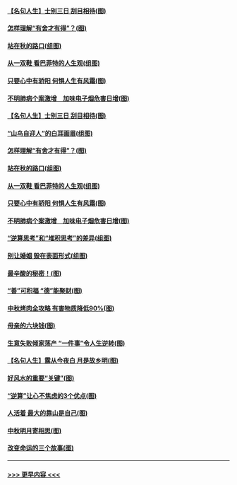 #### [【名句人生】士别三日 刮目相待(图)](../pages/p8/906988.md?t=09150922) 
#### [怎样理解“有舍才有得”？(图)](../pages/p8/906872.md?t=09150922) 
#### [站在秋的路口(组图)](../pages/p8/906914.md?t=09150922) 
#### [从一双鞋 看巴菲特的人生观(组图)](../pages/p8/907311.md?t=09150922) 
#### [只要心中有骄阳 何惧人生有风霜(图)](../pages/p8/907320.md?t=09150922) 
#### [不明肺病个案激增　加味电子烟危害日增(图)](../pages/p8/907307.md?t=09150922) 
#### [【名句人生】士别三日 刮目相待(图)](../pages/p8/906988.md?t=09150922) 
#### [“山鸟自迎人”的白耳画眉(组图)](../pages/p8/907332.md?t=09150922) 
#### [怎样理解“有舍才有得”？(图)](../pages/p8/906872.md?t=09150922) 
#### [站在秋的路口(组图)](../pages/p8/906914.md?t=09150922) 
#### [从一双鞋 看巴菲特的人生观(组图)](../pages/p8/907311.md?t=09150922) 
#### [只要心中有骄阳 何惧人生有风霜(图)](../pages/p8/907320.md?t=09150922) 
#### [不明肺病个案激增　加味电子烟危害日增(图)](../pages/p8/907307.md?t=09150922) 
#### [“逆算思考”和“堆积思考”的差异(组图)](../pages/p8/907229.md?t=09150922) 
#### [别让婚姻 毁在表面形式(组图)](../pages/p8/907118.md?t=09150922) 
#### [最辛酸的秘密！(图)](../pages/p8/906327.md?t=09150922) 
#### [“善”可积福 “德”能聚财(图)](../pages/p8/906906.md?t=09150922) 
#### [中秋烤肉全攻略 有害物质降低90%(图)](../pages/p8/907227.md?t=09150922) 
#### [母亲的六块钱(图)](../pages/p8/907107.md?t=09150922) 
#### [生意失败倾家荡产 “一件事”令人生逆转(图)](../pages/p8/907101.md?t=09150922) 
#### [【名句人生】露从今夜白 月是故乡明(图)](../pages/p8/906558.md?t=09150922) 
#### [好风水的重要“关键”(图)](../pages/p8/907087.md?t=09150922) 
#### [“逆算”让心不焦虑的3个优点(图)](../pages/p8/907070.md?t=09150922) 
#### [人活着 最大的靠山是自己(图)](../pages/p8/906329.md?t=09150922) 
#### [中秋明月寄相思(图)](../pages/p8/906932.md?t=09150922) 
#### [改变命运的三个故事(图)](../pages/p8/906257.md?t=09150922) 

----
#### [ >>> 更早内容 <<< ](../indexes/p8-earlier.md)
